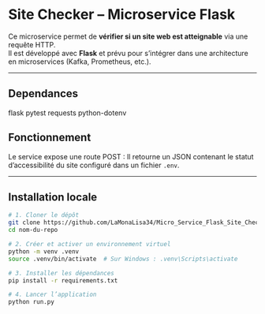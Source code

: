 # Site Checker – Microservice Flask 

Ce microservice permet de **vérifier si un site web est atteignable** via une requête HTTP.  
Il est développé avec **Flask** et prévu pour s’intégrer dans une architecture en microservices (Kafka, Prometheus, etc.).

---

## Dependances
flask
pytest
requests
python-dotenv

## Fonctionnement

Le service expose une route POST :
Il retourne un JSON contenant le statut d’accessibilité du site configuré dans un fichier `.env`.

---

## Installation locale

```bash
# 1. Cloner le dépôt
git clone https://github.com/LaMonaLisa34/Micro_Service_Flask_Site_Checker.git
cd nom-du-repo

# 2. Créer et activer un environnement virtuel
python -m venv .venv  
source .venv/bin/activate  # Sur Windows : .venv\Scripts\activate

# 3. Installer les dépendances
pip install -r requirements.txt

# 4. Lancer l’application
python run.py